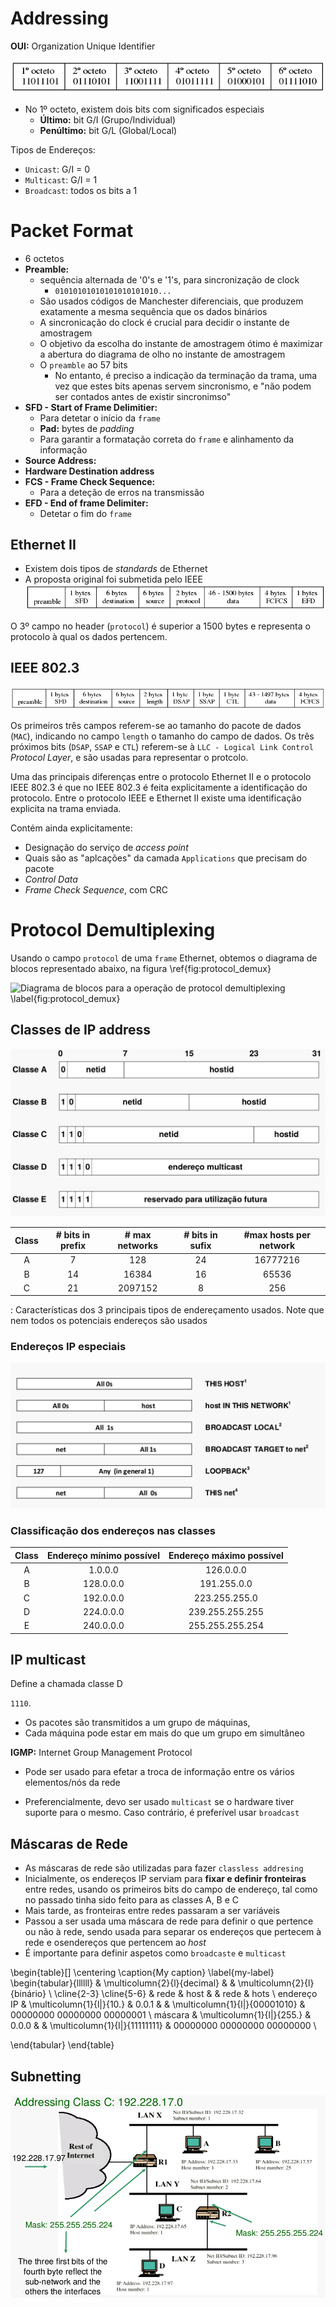 # Addressing
 
**OUI:** Organization Unique Identifier

![Exemplo de IEEE Address Example](../pictures/ieee_address.png)

- No 1º octeto, existem dois bits com significados especiais
	- **Último:** bit G/I (Grupo/Individual)
	- **Penúltimo:** bit G/L (Global/Local)

Tipos de Endereços:

- `Unicast`: G/I = 0
- `Multicast`: G/I = 1
- `Broadcast`: todos os bits a 1


# Packet Format
- 6 octetos
- **Preamble:** 
	- sequência alternada de '0's e '1's, para sincronização de clock
		- `01010101010101010101010...`
	- São usados códigos de Manchester diferenciais, que produzem exatamente a mesma sequência que os dados binários
	- A sincronicação do clock é crucial para decidir o instante de amostragem
	- O objetivo da escolha do instante de amostragem ótimo é maximizar a abertura do diagrama de olho no instante de amostragem
	- O `preamble` ao 57 bits
		- No entanto, é preciso a indicação da terminação da trama, uma vez que estes bits apenas servem sincronismo, e "não podem ser contados antes de existir sincronimso"
- **SFD - Start of Frame Delimitier:** 
	- Para detetar o início da `frame`
	- **Pad:** bytes de _padding_ 
	- Para garantir a formatação correta do `frame` e alinhamento da informação
- **Source Address:**
- **Hardware Destination address**
- **FCS - Frame Check Sequence:**
	- Para a deteção de erros na transmissão
- **EFD - End of frame Delimiter:** 
	- Detetar o fim do `frame`



## Ethernet II
- Existem dois tipos de _standards_ de Ethernet
- A proposta  original foi submetida pelo IEEE
![Estrutura de um pacote de Ethernet](../pictures/ethernet_II.png)

O 3º campo no header (`protocol`) é superior a 1500 bytes e representa o protocolo à qual os dados pertencem.


## IEEE 802.3
![Estrutura de um pacote de IEEE 802.3](../pictures/ieee_802_3.png)

Os primeiros três campos referem-se ao tamanho do pacote de dados (`MAC`), indicando no campo `length` o tamanho do campo de dados.
Os três próximos bits (`DSAP`, `SSAP` e `CTL`) referem-se à `LLC - Logical Link Control` _Protocol Layer_, e são usadas para representar o protcolo.

Uma das principais diferenças entre o protocolo Ethernet II e o protocolo IEEE 802.3 é que no IEEE 802.3 é feita explicitamente a identificação do protocolo. Entre o protocolo IEEE e Ethernet II existe uma identificação explicita na trama enviada.

Contém ainda explicitamente:

- Designação do serviço de _access point_
- Quais são as "aplcações" da camada `Applications` que precisam do pacote
- _Control Data_
- _Frame Check Sequence_, com CRC

# Protocol Demultiplexing
Usando o campo `protocol` de uma `frame` Ethernet, obtemos o diagrama de blocos representado abaixo, na figura \ref{fig:protocol_demux}

![Diagrama de blocos para a operação de `protocol demultiplexing` \label{fig:protocol_demux}](../pictures/protocol_demultiplexing)

## Classes de IP address
![As diferentes classes de IP. A classe E não é usada atualemnte](../pictures/ip_address_classes.png)


| Class    | # bits in prefix | # max networks | # bits in sufix | #max hosts per network |
|:--------:|:---------:|:--------:|:--------:|:-----------:|
| A        |    7      |    128   |   24     |   16777216  |
| B        |    14     |  16384   |   16     |      65536  |
| C        |    21     | 2097152  |    8     |        256  |

: Características dos 3 principais tipos de endereçamento usados. Note que nem todos os potenciais endereços são usados

### Endereços IP especiais
![(1) - Apenas permitido na inicialização. Não prepresenta um endereço válido e destino. (2) - Não é um endereço de origem válido. (3) Nunca deve aparecer na rede (No caso demonstrado, o LOOPBACK nunca deve sair para fora da placa de rede). O (4) indica um endereço usado para dar o nome à rede.](../pictures/special_ip_address.png)

### Classificação dos endereços nas classes

| Class    | Endereço mínimo possível | Endereço máximo possível |
|:--------:|:------------------------:|:------------------------:|
| A        |      1.0.0.0             |          126.0.0.0       |
| B        |    128.0.0.0             |        191.255.0.0       |
| C        |    192.0.0.0             |      223.255.255.0       |
| D        |    224.0.0.0             |    239.255.255.255       |
| E        |    240.0.0.0             |    255.255.255.254       |

## IP multicast
Define a chamada classe D

 `1110`.<group ID>


- Os pacotes são transmitidos a um grupo de máquinas, 
- Cada máquina pode estar em mais do que um grupo em simultâneo


**IGMP:** Internet Group Management Protocol

- Pode ser usado para efetar a troca de informação entre os vários elementos/nós da rede	

- Preferencialmente, devo ser usado `multicast` se o hardware tiver suporte para o mesmo. Caso contrário, é preferível usar `broadcast`


## Máscaras de Rede
- As máscaras de rede são utilizadas para fazer `classless addresing`
- Inicialmente, os endereços IP serviam para **fixar e definir fronteiras** entre redes, usando os primeiros bits do campo de endereço, tal como no passado tinha sido feito para as classes A, B e C
- Mais tarde, as fronteiras entre redes passaram a ser variáveis
- Passou a ser usada uma máscara de rede para definir o que pertence ou não à rede, sendo usada para separar os endereços que pertecem à rede e osendereços que pertencem ao _host_
- É importante para definir aspetos como `broadcaste` e `multicast`


\begin{table}[]
\centering
\caption{My caption}
\label{my-label}
\begin{tabular}{llllll}
            & \multicolumn{2}{l}{decimal}       &  & \multicolumn{2}{l}{binário}  \\ \cline{2-3} \cline{5-6} 
				& rede                      & host  &  & rede                          & hots \\
endereço IP & \multicolumn{1}{l|}{10.}  & 0.0.1 &  & \multicolumn{1}{l|}{00001010} & 00000000 00000000 00000001 \\
máscara     & \multicolumn{1}{l|}{255.} & 0.0.0 &  & \multicolumn{1}{l|}{11111111} & 00000000 00000000 00000000 \\

\end{tabular}
\end{table}

## Subnetting
![Exemplo de Subnetting](../pictures/subnetting.png)


